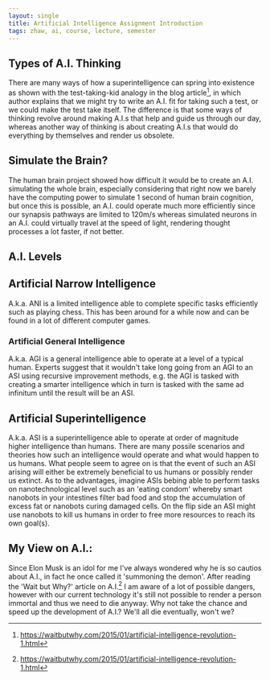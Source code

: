 ```yaml
---
layout: single
title: Artificial Intelligence Assignment Introduction
tags: zhaw, ai, course, lecture, semester
---
```


## Types of A.I. Thinking

There are many ways of how a superintelligence can spring into existence as shown with the test-taking-kid analogy in the blog article[^1], in which author explains that we might try to write an A.I. fit for taking such a test, or we could make the test take itself. The difference is that some ways of thinking revolve around making A.I.s that help and guide us through our day, whereas another way of thinking is about creating A.I.s that would do everything by themselves and render us obsolete.

## Simulate the Brain?

The human brain project showed how difficult it would be to create an A.I. simulating the whole brain, especially considering that right now we barely have the computing power to simulate 1 second of human brain cognition, but once this is possible, an A.I. could operate much more efficiently since our synapsis pathways are limited to 120m/s whereas simulated neurons in an A.I. could virtually travel at the speed of light, rendering thought processes a lot faster, if not better.

## A.I. Levels

## Artificial Narrow Intelligence
A.k.a. ANI is a limited intelligence able to complete specific tasks efficiently such as playing chess. This has been around for a while now and can be found in a lot of different computer games.

### Artificial General Intelligence
A.k.a. AGI is a general intelligence able to operate at a level of a typical human. Experts suggest that it wouldn't take long going from an AGI to an ASI using recursive improvement methods, e.g. the AGI is tasked with creating a smarter intelligence which in turn is tasked with the same ad infinitum until the result will be an ASI.

## Artificial Superintelligence
A.k.a. ASI is a superintelligence able to operate at order of magnitude higher intelligence than humans. There are many possile scenarios and theories how such an intelligence would operate and what would happen to us humans. What people seem to agree on is that the event of such an ASI arising will either be extremely beneficial to us humans or possibly render us extinct. As to the advantages, imagine ASIs bebing able to perform tasks on nanotechnological level such as an 'eating condom'
whereby smart nanobots in your intestines filter bad food and stop the accumulation of excess fat or nanobots curing damaged cells. On the flip side an ASI might use nanobots to kill us humans in order to free more resources to reach its own goal(s).

## My View on A.I.:

Since Elon Musk is an idol for me I've always wondered why he is so cautios about A.I., in fact he once called it 'summoning the demon'. After reading the 'Wait but Why?' article on A.I.[^1] I am aware of a lot of possible dangers, however with our current technology it's still not possible to render a person immortal and thus we need to die anyway. Why not take the chance and speed up the development of A.I.? We'll all die eventually, won't we?

[^1]: https://waitbutwhy.com/2015/01/artificial-intelligence-revolution-1.html

